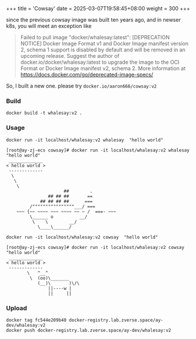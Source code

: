 +++
title = 'Cowsay'
date = 2025-03-07T19:58:45+08:00
weight = 300
+++


since the previous cowsay image was built ten years ago, and in newser k8s, you will meet an exception like 
> Failed to pull image "docker/whalesay:latest": [DEPRECATION NOTICE] Docker Image Format v1 and Docker Image manifest version 2, schema 1 support is disabled by default and will be removed in an upcoming release. Suggest the author of docker.io/docker/whalesay:latest to upgrade the image to the OCI Format or Docker Image manifest v2, schema 2. More information at https://docs.docker.com/go/deprecated-image-specs/


So, I built a new one. please try `docker.io/aaron666/cowsay:v2`



### Build
```shell
docker build -t whalesay:v2 .
```

### Usage
```shell
docker run -it localhost/whalesay:v2 whalesay  "hello world"

[root@ay-zj-ecs cowsay]# docker run -it localhost/whalesay:v2 whalesay  "hello world"
 _____________
< hello world >
 -------------
  \
   \
    \     
                      ##        .            
                ## ## ##       ==            
             ## ## ## ##      ===            
         /""""""""""""""""___/ ===        
    ~~~ {~~ ~~~~ ~~~ ~~~~ ~~ ~ /  ===- ~~~   
         \______ o          __/            
          \    \        __/             
            \____\______/   
```
```shell
docker run -it localhost/whalesay:v2 cowsay  "hello world"

[root@ay-zj-ecs cowsay]# docker run -it localhost/whalesay:v2 cowsay  "hello world"
 _____________
< hello world >
 -------------
        \   ^__^
         \  (oo)\_______
            (__)\       )\/\
                ||----w |
                ||     ||
```


### Upload

```shell
docker tag fc544e209b40 docker-registry.lab.zverse.space/ay-dev/whalesay:v2
docker push docker-registry.lab.zverse.space/ay-dev/whalesay:v2
```